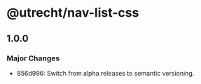 # @utrecht/nav-list-css

## 1.0.0

### Major Changes

- 856d996: Switch from alpha releases to semantic versioning.
